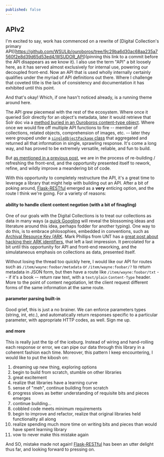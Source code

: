 ```yaml
---
published: false
---
```

## APIv2

I'm excited to say, work has commenced on a rewrite of [Digital Collection's primary API[(https://github.com/WSULib/ouroboros/tree/9c29ba6d30ac68aa235a7560f2e8d39d65d53ed4/WSUDOR_API)(pinning this link to a commit before the API disappears as we know it).  I also use the term "API" a bit loosely here, as it has served almost exclusively for internal use, powering our decoupled front-end.  Now an API that is used wholly internally certainly qualifies under the myriad of API definitions out there.  Where I challenge that coveted title is the lack of consistency and documentation it has exhibited until this point.

And that's okay!  Which, if one hasn't noticed already, is a running theme around here.

The API grew piecemeal with the rest of the ecosystem.  Where once it queried Solr directly for an object's metadata, later it would retrieve that Solr doc via a [method buried in an Ouroboros content-type object](https://github.com/WSULib/ouroboros/blob/9c29ba6d30ac68aa235a7560f2e8d39d65d53ed4/WSUDOR_Manager/models.py#L388-L389).  Where once we would fire off multiple API functions to fire -- member of collections, related objects, comprehension of images, etc. -- later they were grouped under a [`singleObjectPackage` class](https://github.com/WSULib/ouroboros/blob/9c29ba6d30ac68aa235a7560f2e8d39d65d53ed4/WSUDOR_API/functions/packagedFunctions.py#L30) that aggregated and returned all that information in single, sprawling response.  It's come a long way, and has proved to be extremely versatile, reliable, and fun to build.

But [as mentioned in a previous post](http://grahamhukill.com/blog/2016/11/08/framework-v2-frontend.html), we are in the process of re-building / refreshing the front-end, and the opportunity presented itself to rework, refine, and wildly improve a meandering bit of code.

With this opportunity to completely restructure the API, it's a great time to leverage a library that might help with building out an API.  After a bit of poking around, [Flask-RESTful](http://flask-restful-cn.readthedocs.io/en/0.3.4/index.html) emerged as a **very** enticing option, and the route I think we're going.  For a variety of reasons:

#### ability to handle client content negotion (with a bit of finagling)

One of our goals with the Digital Collections is to treat our collections as data in many ways (a [quick Googling](https://www.google.com/search?q=%22collections+as+data%22) will reveal the blossoming ideas and literature around this idea, perhaps fodder for another typing).  One way to do this, is to embrace philosophies, embedded in conventions, such as [Archival Resource Key (ARK](https://en.wikipedia.org/wiki/Archival_Resource_Key).  Mark Phillips from UNT has a [great post about hacking their ARK identifiers](http://vphill.com/journal/post/2845/), that left a last impression.  It percolated for a bit until this opportunity for API and front-end reworking, and the simulataneous emphasis on collections as data, presented itself.

Without losing the thread too quickly here, I would like our API for routes such as `/item/wayne:foobar/metadata` or `/item/wayne:foobar/?` to return metadata in JSON form, but then have a route like `/item/wayne:foobar/txt` -- if it's a book -- return raw text, with a `text/plain` `Content-Type` header.  More to the point of content negotiation, let the client request different forms of the same information at the same route.

#### parameter parsing built-in

Good grief, this is just a no brainer.  We can enforce parameters types (string, int, etc.), and automatically return responses specific to a particular parameter, with appropriate HTTP codes, as well.  Sign me up.


#### and more

This is really just the tip of the iceburg.  Instead of wiring and hand-rolling each response or error, we can pipe our data through this library in a coherent fashion each time.  Moreover, this pattern I keep encountering, I would like to put the kibosh on:

1. dreaming up new thing, exploring options
2. begin to build from scratch, stumble on other libraries
3. great excitement
4. realize that libraries have a learning curve
5. sense of "meh", continue building from scratch
6. progress slows as better understanding of requisite bits and pieces emerges
7. continue building...
8. cobbled code meets minimum requirements
9. begin to improve and refactor, realize that original libraries held functionality all along
10. realize spending much more time on writing bits and pieces than would have spent learning library
11. vow to never make this mistake again

And SO, mistake made not again!  [Flask-RESTful](http://flask-restful-cn.readthedocs.io/en/0.3.4/index.html) has been an utter delight thus far, and looking forward to pressing on.

